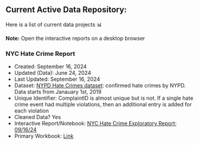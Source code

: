 ## Current Active Data Repository: 
Here is a list of current data projects 📊

**Note:** Open the interactive reports on a desktop browser

### NYC Hate Crime Report
* Created: September 16, 2024
* Updated (Data): June 24, 2024
* Last Updated: September 16, 2024
* Dataset: [NYPD Hate Crimes dataset](https://data.cityofnewyork.us/Public-Safety/NYPD-Hate-Crimes/bqiq-cu78/about_data): confirmed hate crimes by NYPD. Data starts from Janauary 1st, 2019
* Unique Identifier: ComplaintID is almost unique but is not. If a single hate crime event had multiple violations, then an additional entry is added for each violation
* Cleaned Data? Yes
* Interactive Report/Notebook: [NYC Hate Crime Exploratory Report; 09/16/24](https://nbviewer.org/github/sustainabu/OpenDataNYC/blob/main/Public%20Safety/NYC%20Hate%20Crime%20Report.ipynb)
* Primary Workbook: [Link](https://github.com/sustainabu/OpenDataNYC/blob/main/Public%20Safety/HateCrime_Workbook.ipynb)
